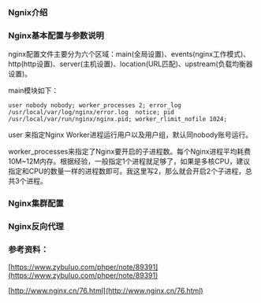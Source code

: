 ### **Ngnix介绍**



### **Nginx基本配置与参数说明**

  nginx配置文件主要分为六个区域：main(全局设置)、events(nginx工作模式)、http(http设置)、server(主机设置)、location(URL匹配)、upstream(负载均衡器设置)。
  
  main模块如下：
  
  `user nobody nobody;
   worker_processes 2;
   error_log  /usr/local/var/log/nginx/error.log  notice;
   pid        /usr/local/var/run/nginx/nginx.pid;
   worker_rlimit_nofile 1024;`
   
   user 来指定Nginx Worker进程运行用户以及用户组，默认同nobody账号运行。
   
   worker_processes来指定了Nginx要开启的子进程数。每个Nginx进程平均耗费10M~12M内存。根据经验，一般指定1个进程就足够了，如果是多核CPU，建议指定和CPU的数量一样的进程数即可。我这里写2，那么就会开启2个子进程，总共3个进程。

### **Nginx集群配置**

### **Nginx反向代理**


### **参考资料：**

[https://www.zybuluo.com/phper/note/89391](https://www.zybuluo.com/phper/note/89391)

[http://www.nginx.cn/76.html](http://www.nginx.cn/76.html)